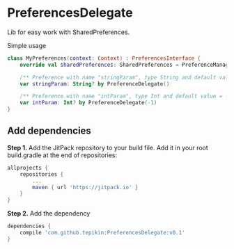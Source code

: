# PreferencesDelegate

Lib for easy work with SharedPreferences.

Simple usage
```kotlin
class MyPreferences(context: Context) : PreferencesInterface {
    override val sharedPreferences: SharedPreferences = PreferenceManager.getDefaultSharedPreferences(context)

    /** Preference with name "stringParam", type String and default value = null */
    var stringParam: String? by PreferenceDelegate()

    /** Preference with name "intParam", type Int and default value = -1 */
    var intParam: Int? by PreferenceDelegate(-1)
}
  ```
 
## Add dependencies

**Step 1.** Add the JitPack repository to your build file.
Add it in your root build.gradle at the end of repositories:
```gradle
allprojects {
    repositories {
        ...
        maven { url 'https://jitpack.io' }
    }
}
```
**Step 2.** Add the dependency
```gradle
dependencies {
    compile 'com.github.tepikin:PreferencesDelegate:v0.1'
}
```
